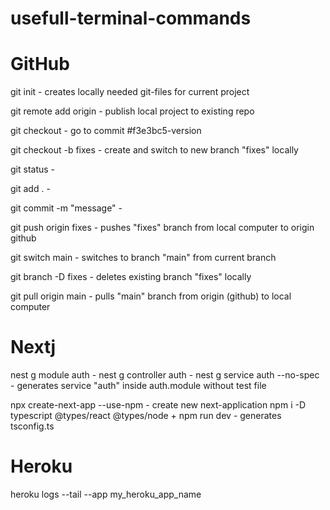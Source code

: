 # usefull-terminal-commands
# GitHub
git init - creates locally needed git-files for current project

git remote add origin <link> - publish local project to existing repo

git checkout <commit> - go to commit #f3e3bc5-version

git checkout -b fixes - create and switch to new branch "fixes" locally

git status - 

git add . - 

git commit -m "message" - 

git push origin fixes - pushes "fixes" branch from local computer to origin github

git switch main - switches to branch "main" from current branch

git branch -D fixes - deletes existing branch "fixes" locally

git pull origin main - pulls "main" branch from origin (github) to local computer

# Nextj
nest g module auth - 
nest g controller auth - 
nest g service auth --no-spec - generates service "auth" inside auth.module without test file

npx create-next-app <AppName> --use-npm - create new next-application
npm i -D typescript @types/react @types/node +
npm run dev - generates tsconfig.ts

# Heroku
heroku logs --tail --app my_heroku_app_name
